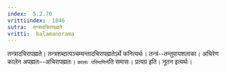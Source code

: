 ```yaml
---
index:  5.2.70
vrittiindex:  1846
sutra:  तन्त्रादचिरापह्मते
vritti:  balamanorama 
---
```


तन्त्रादचिरापह्मते। तन्त्रशब्दात्पञ्चम्यन्तादचिरापह्मतेऽर्थे कनित्यर्थः। तन्त्रं--तन्तुवायशलाका। अचिरेण कालेन अपह्मतः--अचिरापह्मतः। `कालाः परिमाणिने`ति समासः। प्रत्यग्र इति। नूतन इत्यर्थः। 

